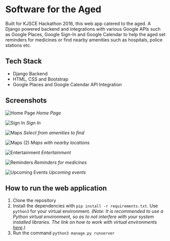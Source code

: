 # Software for the Aged
Built for KJSCE Hackathon 2016, this web app catered to the aged. A Django powered backend and integrations with various Google APIs such as Google Places, Google Sign-In and Google Calendar to help the aged set reminders for medicines or find nearby amenities such as hospitals, police stations etc.

## Tech Stack
- Django Backend
- HTML, CSS and Bootstrap
- Google Places and Google Calendar API Integration

## Screenshots
![Home Page](https://i.imgur.com/WtbdLPu.png)
*Home Page*


![Sign In](https://i.imgur.com/Xu9Uak4.png)
*Sign In*

![Maps](https://i.imgur.com/en6iPQY.png)
*Select from amenities to find*

![Maps (2)](https://i.imgur.com/LK5A4AZ.png)
*Maps with nearby locations*

![Entertainment](https://i.imgur.com/F85KpdO.png)
*Entertainment*

![Reminders](https://i.imgur.com/nwk1oVC.png)
*Reminders for medicines*

![Upcoming Events](https://i.imgur.com/RBK0nwP.png)
*Upcoming events*

## How to run the web application
1. Clone the repository
2. Install the dependencies with `pip install -r requirements.txt`. Use `python3` for your virtual environment. *(Note: It is recommended to use a Python virtual environment, so as to not interfere with your system installed libraries. The link on how to work with virtual environments [here](https://python-docs.readthedocs.io/en/latest/).)*
3. Run the command `python3 manage.py runserver`
